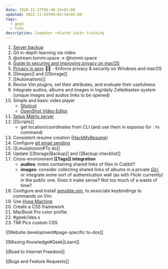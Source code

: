```yaml
---
date: 2020-12-27T06:40:14+01:00
updated: 2022-11-03T09:03:54+01:00
tags:
  - geek
  - todo
description: Computer related tasks tracking
---
```

1. [Server backup](https://forum.yunohost.org/t/restic-backup-with-restic/10340)
2. Git in-depth learning via video
1. @stream.tommi.space -> @tommi.space
1. [Guide to securing and improving privacy on macOS](https://github.com/drduh/macOS-Security-and-Privacy-Guide)
1. [Privacy is sexy](https://privacy.sexy) 🍑🍆 - Enforce privacy & security on Windows and macOS
1. [[Images]] and [[Storage]]
1. [[Automations]]
1. Revise Vim plugins, set their attributes, and evaluate their usefulness
3. Integrate audios, albums and images in log/daily Zettelkasten system (unique images and audios links to be opened)
1. Simple and basic video player
	- [Shotcut](https://www.shotcut.org)
	- [OpenShot Video Editor](https://www.openshot.org)
1. [Setup Matrix server](https://github.com/matrix-org/synapse#id5 'Install Synapse')
2. [[Scripts]]
	- get location/coordinates from CLI (and use them in espanso for `:fm` command)
3. Consistent resume creation ([HackMyResume](https://github.com/hacksalot/HackMyResume 'HackMyResume on GitHub'))
4. Configure [git email sending](https://git-send-email.io 'git-send-email.io')
5. [[Linuxplosion#To do]]
6. Update [[Storage|Backup]] and [[Backup checklist]]
7. Cross-environment **[[Tags]] integration**
	- **audios**: notes containing shared links of files in Cubbit?
	- **images**: consider collecting shared links of albums in a private *[Giri](/giri 'Giri')*, or integrate some sort of authentication wall (as with Flickr currently) in the public one. Does it make sense? Not too much of a waste of time?
8. Configure and install [sensible.vim](https://github.com/tpope/vim-sensible 'sensible.vim on GitHub'), to associate keybindings to commands on Vim
9. Use [Hype Machine](https://hypem.com 'Hype Machine')
10. Create a CSS framework
11. MacBook Pro color profile
12. #geek/idea s
13. TMI Pics custom CSS

[[Website development#page-specific to-dos]]

[[Missing Knowledge#Geek|Learn]]

[[Road to Internet Freedom]]

[[Bugs and Feature Requests]]

[Yunohost]: https://yunohost.org/ 'Yunohost'
